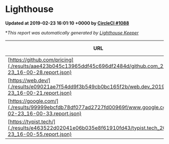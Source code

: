 
# Lighthouse

**Updated at 2019-02-23 16:01:10 +0000 by [CircleCI #1088](https://circleci.com/gh/ItinerisLtd/lighthouse-keeper-example/1088)**

**This report was automatically generated by [Lighthouse Keeper](https://github.com/itinerisltd/lighthouse-keeper)*

| URL | Performance | Accessibility | Best Practices | SEO | PWA | Updated At |
| --- | --- | --- | --- | --- | --- | --- |
| [https://github.com/pricing](./results/aae423b045c13965ddf45c696df2484d/github.com_2019-02-23_16-00-28.report.json) | 0.73 | 0.89 | 0.93 | 0.9 | 0.58 | 2019-02-23T16:00:28.493Z |
| [https://web.dev/](./results/e09021ae7f54dd9f3b549cb0bc165f2b/web.dev_2019-02-23_16-00-21.report.json) | 0.92 | 0.93 | 1 | 0.91 | 1 | 2019-02-23T16:00:21.606Z |
| [https://google.com/](./results/99999ebcfdb78df077ad2727fd00969f/www.google.com_2019-02-23_16-00-33.report.json) | 0.94 | 0.71 | 0.93 | 0.8 | 0.58 | 2019-02-23T16:00:33.023Z |
| [https://typist.tech/](./results/e463522d02041e06b035e8f61910fd43/typist.tech_2019-02-23_16-00-55.report.json) | 1 |  |  |  |  | 2019-02-23T16:00:55.741Z |

